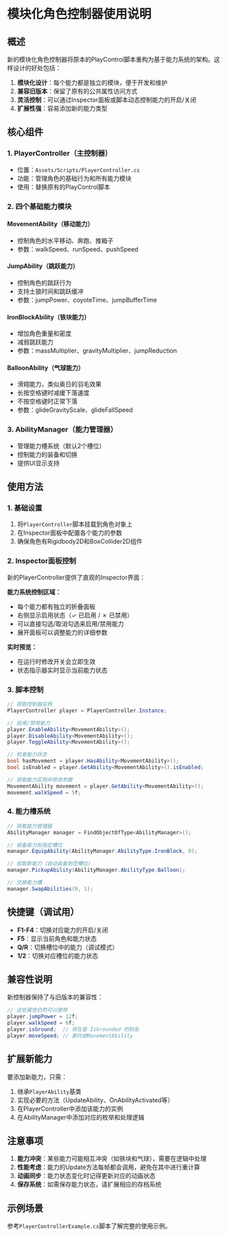 # 模块化角色控制器使用说明

## 概述

新的模块化角色控制器将原本的PlayControl脚本重构为基于能力系统的架构。这样设计的好处包括：

1. **模块化设计**：每个能力都是独立的模块，便于开发和维护
2. **兼容旧版本**：保留了原有的公共属性访问方式
3. **灵活控制**：可以通过Inspector面板或脚本动态控制能力的开启/关闭
4. **扩展性强**：容易添加新的能力类型

## 核心组件

### 1. PlayerController（主控制器）
- 位置：`Assets/Scripts/PlayerController.cs`
- 功能：管理角色的基础行为和所有能力模块
- 使用：替换原有的PlayControl脚本

### 2. 四个基础能力模块

#### MovementAbility（移动能力）
- 控制角色的水平移动、奔跑、推箱子
- 参数：walkSpeed、runSpeed、pushSpeed

#### JumpAbility（跳跃能力）
- 控制角色的跳跃行为
- 支持土狼时间和跳跃缓冲
- 参数：jumpPower、coyoteTime、jumpBufferTime

#### IronBlockAbility（铁块能力）
- 增加角色重量和密度
- 减弱跳跃能力
- 参数：massMultiplier、gravityMultiplier、jumpReduction

#### BalloonAbility（气球能力）
- 滑翔能力，类似奥日的羽毛效果
- 长按空格键时减缓下落速度
- 不按空格键时正常下落
- 参数：glideGravityScale、glideFallSpeed

### 3. AbilityManager（能力管理器）
- 管理能力槽系统（默认2个槽位）
- 控制能力的装备和切换
- 提供UI显示支持

## 使用方法

### 1. 基础设置

1. 将`PlayerController`脚本挂载到角色对象上
2. 在Inspector面板中配置各个能力的参数
3. 确保角色有Rigidbody2D和BoxCollider2D组件

### 2. Inspector面板控制

新的PlayerController提供了直观的Inspector界面：

**能力系统控制区域：**
- 每个能力都有独立的折叠面板
- 右侧显示启用状态（✓ 已启用 / ✗ 已禁用）
- 可以直接勾选/取消勾选来启用/禁用能力
- 展开面板可以调整能力的详细参数

**实时预览：**
- 在运行时修改开关会立即生效
- 状态指示器实时显示当前能力状态

### 3. 脚本控制

```csharp
// 获取控制器实例
PlayerController player = PlayerController.Instance;

// 启用/禁用能力
player.EnableAbility<MovementAbility>();
player.DisableAbility<MovementAbility>();
player.ToggleAbility<MovementAbility>();

// 检查能力状态
bool hasMovement = player.HasAbility<MovementAbility>();
bool isEnabled = player.GetAbility<MovementAbility>().isEnabled;

// 获取能力实例并修改参数
MovementAbility movement = player.GetAbility<MovementAbility>();
movement.walkSpeed = 5f;
```

### 4. 能力槽系统

```csharp
// 获取能力管理器
AbilityManager manager = FindObjectOfType<AbilityManager>();

// 装备能力到指定槽位
manager.EquipAbility(AbilityManager.AbilityType.IronBlock, 0);

// 拾取新能力（自动装备到空槽位）
manager.PickupAbility(AbilityManager.AbilityType.Balloon);

// 交换能力槽
manager.SwapAbilities(0, 1);
```

## 快捷键（调试用）

- **F1-F4**：切换对应能力的开启/关闭
- **F5**：显示当前角色和能力状态
- **Q/R**：切换槽位中的能力（调试模式）
- **1/2**：切换对应槽位的能力状态

## 兼容性说明

新控制器保持了与旧版本的兼容性：

```csharp
// 这些属性仍然可以使用
player.jumpPower = 12f;
player.walkSpeed = 6f;
player.isGround;  // 现在是 IsGrounded 的别名
player.moveSpeed; // 委托给MovementAbility
```

## 扩展新能力

要添加新能力，只需：

1. 继承`PlayerAbility`基类
2. 实现必要的方法（UpdateAbility、OnAbilityActivated等）
3. 在PlayerController中添加该能力的实例
4. 在AbilityManager中添加对应的枚举和处理逻辑

## 注意事项

1. **能力冲突**：某些能力可能相互冲突（如铁块和气球），需要在逻辑中处理
2. **性能考虑**：能力的Update方法每帧都会调用，避免在其中进行重计算
3. **动画同步**：能力状态变化时记得更新对应的动画状态
4. **保存系统**：如需保存能力状态，请扩展相应的存档系统

## 示例场景

参考`PlayerControllerExample.cs`脚本了解完整的使用示例。